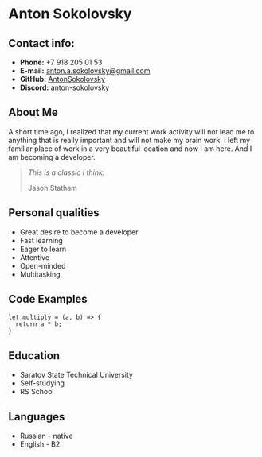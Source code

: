 # Anton Sokolovsky
## Contact info:
- **Phone:** +7 918 205 01 53
- **E-mail:** anton.a.sokolovsky@gmail.com
- **GitHub:** [AntonSokolovsky](https://gist.github.com/AntonSokolovsky)
- **Discord:** anton-sokolovsky

## About Me
A short time ago, I realized that my current work activity will not lead me to anything that is really important and will not make my brain work. I left my familiar place of work in a very beautiful location and now I am here. And I am becoming a developer. 
>*This is a classic I think.*
>
>Jason Statham

## Personal qualities
+  Great desire to become a developer
+  Fast learning
+  Eager to learn
+  Attentive
+  Open-minded
+  Multitasking

## Code Examples
```
let multiply = (a, b) => {
  return a * b;
}
```

## Education
* Saratov State Technical University
* Self-studying
* RS School

## Languages
-  Russian - native 
-  English - B2
